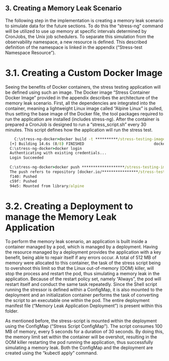 ## 3. Creating a Memory Leak Scenario
The following step in the implementation is creating a memory leak scenario to simulate data for the future sections. To do this the “stress-ng” command will be utilized to use up memory at specific intervals determined by CronJobs, the Unix job schedulers. To separate this simulation from the observability namespace, a new resource is defined. This described definition of the namespace is linked in the appendix (“Stress-test Namespace Resource”).

# 3.1. Creating a Custom Docker Image

Seeing the benefits of Docker containers, the stress testing application will be defined using such an image. The Docker image “Stress Container Docker Image” provided in the appendix describes the architecture of the memory leak scenario. First, all the dependencies are integrated into the container, meaning a lightweight Linux image called “Alpine Linux” is pulled, thus setting the base image of the Docker file, the tool packages required to run the application are installed (includes stress-ng). After the container is prepared a CronJob is designed to run a “stress_script.sh” every 30 minutes. This script defines how the application will run the stress test.

```bat
    C:\stress-ng-docker>docker build -t **********/stress-testing-image:latest .
  [+] Building 14.6s (8/8) FINISHED                               docker:default
  C:\stress-ng-docker>docker login
  Authenticating with existing credentials...
  Login Succeeded
  
  C:\stress-ng-docker>docker push *******************/stress-testing-image:latest
  The push refers to repository [docker.io/****************/stress-testing-image]
  f140: Pushed
  c59f: Pushed
  94e5: Mounted from library/alpine

```
# 3.2. Creating a Deployment to manage the Memory Leak Application

To perform the memory leak scenario, an application is built inside a container managed by a pod, which is managed by a deployment. Having the resource managed by a deployment provides the application with a key benefit, being able to repair itself if any errors occur. A total of 512 MB of memory were allocated to this container, the task of the stress script being to overshoot this limit so that the Linux out-of-memory (OOM) killer, will stop the process and restart the pod, thus simulating a memory leak in the application. Because of the restart policy set, namely “Always”, the pod will restart itself and conduct the same task repeatedly. Since the Shell script running the stressor is defined within a ConfigMap, it is also mounted to the deployment and an initialization container performs the task of converting the script to an executable one within the pod. The entire deployment manifest file (“Memory Leak Application Deployment”) is present within this folder.

As mentioned before, the stress-script is mounted within the deployment using the ConfigMap (“Stress Script ConfigMap”). The script consumes 100 MB of memory, every 5 seconds for a duration of 30 seconds. By doing this, the memory limit set within the container will be overshot, resulting in the OOM killer restarting the pod running the application, thus successfully simulating a memory leak. Both the ConfigMap and the deployment are created using the “kubectl apply” command.
